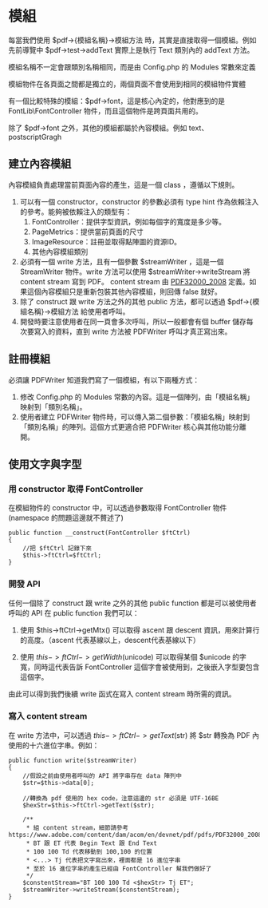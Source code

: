 # 模組

每當我們使用 $pdf->{模組名稱}->模組方法 時，其實是直接取得一個模組。例如先前導覽中
$pdf->test->addText 實際上是執行 Text 類別內的 addText 方法。

模組名稱不一定會跟類別名稱相同，而是由 Config.php 的 Modules 常數來定義

模組物件在各頁面之間都是獨立的，兩個頁面不會使用到相同的模組物件實體

有一個比較特殊的模組：$pdf->font，這是核心內定的，他對應到的是 FontLib\FontController 物件，而且這個物件是跨頁面共用的。

除了 $pdf->font 之外，其他的模組都屬於內容模組。例如 text、postscriptGragh

## 建立內容模組

內容模組負責處理當前頁面內容的產生，這是一個 class ，遵循以下規則。

1. 可以有一個 constructor，constructor 的參數必須有 type hint 作為依賴注入的參考。能夠被依賴注入的類型有：
    1. FontController：提供字型資訊，例如每個字的寬度是多少等。
    2. PageMetrics：提供當前頁面的尺寸
    3. ImageResource：註冊並取得點陣圖的資源ID。
    4. 其他內容模組類別
2. 必須有一個 write 方法，且有一個參數 $streamWriter ，這是一個 StreamWriter 物件。write 方法可以使用 $streamWriter->writeStream 將 content stream 寫到 PDF。 content stream 由 [PDF32000_2008](https://www.adobe.com/content/dam/acom/en/devnet/pdf/pdfs/PDF32000_2008.pdf) 定義。如果這個內容模組只是重新包裝其他內容模組，則回傳 false 就好。
3. 除了 construct 跟 write 方法之外的其他 public 方法，都可以透過 $pdf->{模組名稱}->模組方法 給使用者呼叫。
4. 開發時要注意使用者在同一頁會多次呼叫，所以一般都會有個 buffer 儲存每次要寫入的資料，直到 write 方法被 PDFWriter 呼叫才真正寫出來。

## 註冊模組

必須讓 PDFWriter 知道我們寫了一個模組，有以下兩種方式：

1. 修改 Config.php 的 Modules 常數的內容。這是一個陣列，由「模組名稱」映射到「類別名稱」。
2. 使用者建立 PDFWriter 物件時，可以傳入第二個參數：「模組名稱」映射到「類別名稱」的陣列。這個方式更適合把 PDFWriter 核心與其他功能分離開。

## 使用文字與字型

### 用 constructor 取得 FontController

在模組物件的 constructor 中，可以透過參數取得 FontController 物件
(namespace 的問題這邊就不贅述了)

    public function __construct(FontController $ftCtrl)
    {
        //把 $ftCtrl 記錄下來
        $this->ftCtrl=$ftCtrl;
    }

### 開發 API

任何一個除了 construct 跟 write 之外的其他 public function 都是可以被使用者呼叫的 API
在 public function 我們可以：

1. 使用 $this->ftCtrl->getMtx() 可以取得 ascent 跟 descent 資訊，用來計算行的高度。（ascent 代表基線以上，descent代表基線以下）

2. 使用 $this->ftCtrl->getWidth($unicode) 可以取得某個 $unicode 的字寬，同時這代表告訴 FontController 這個字會被使用到，之後嵌入字型要包含這個字。

由此可以得到我們後續 write 函式在寫入 content stream 時所需的資訊。

### 寫入 content stream

在 write 方法中，可以透過 $this->ftCtrl->getText($str) 將 $str 轉換為 PDF 內使用的十六進位字串。例如：

    public function write($streamWriter)
    {
        //假設之前由使用者呼叫的 API 將字串存在 data 陣列中
        $str=$this->data[0];

        //轉換為 pdf 使用的 hex code，注意這邊的 str 必須是 UTF-16BE
        $hexStr=$this->ftCtrl->getText($str);
        
        /**
         * 組 content stream，細節請參考 https://www.adobe.com/content/dam/acom/en/devnet/pdf/pdfs/PDF32000_2008.pdf
         * BT 跟 ET 代表 Begin Text 跟 End Text
         * 100 100 Td 代表移動到 100,100 的位置
         * <...> Tj 代表把文字寫出來，裡面都是 16 進位字串
         * 至於 16 進位字串的產生已經由 FontController 幫我們做好了
         */
        $constentStream="BT 100 100 Td <$hexStr> Tj ET";
        $streamWriter->writeStream($constentStream);
    }
    




